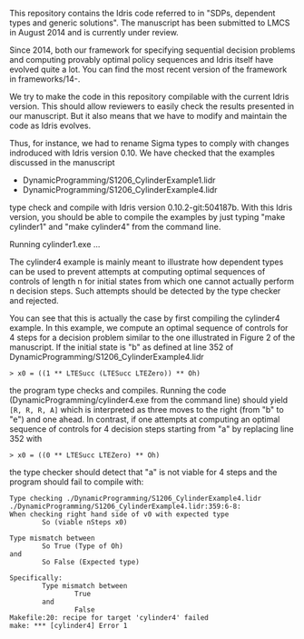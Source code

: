 This repository contains the Idris code referred to in "SDPs, dependent
types and generic solutions". The manuscript has been submitted to LMCS
in August 2014 and is currently under review.

Since 2014, both our framework for specifying sequential decision
problems and computing provably optimal policy sequences and Idris
itself have evolved quite a lot. You can find the most recent version of
the framework in frameworks/14-.

We try to make the code in this repository compilable with the current
Idris version. This should allow reviewers to easily check the results
presented in our manuscript. But it also means that we have to modify
and maintain the code as Idris evolves.

Thus, for instance, we had to rename Sigma types to comply with changes
indroduced with Idris version 0.10. We have checked that the examples
discussed in the manuscript

* DynamicProgramming/S1206_CylinderExample1.lidr
* DynamicProgramming/S1206_CylinderExample4.lidr

type check and compile with Idris version 0.10.2-git:504187b. With this
Idris version, you should be able to compile the examples by just typing
"make cylinder1" and "make cylinder4" from the command line.

Running cylinder1.exe ...

The cylinder4 example is mainly meant to illustrate how dependent types
can be used to prevent attempts at computing optimal sequences of
controls of length n for initial states from which one cannot actually
perform n decision steps. Such attempts should be detected by the type
checker and rejected.

You can see that this is actually the case by first compiling the
cylinder4 example. In this example, we compute an optimal sequence of
controls for 4 steps for a decision problem similar to the one
illustrated in Figure 2 of the manuscript. If the initial state is "b"
as defined at line 352 of DynamicProgramming/S1206_CylinderExample4.lidr

```
> x0 = ((1 ** LTESucc (LTESucc LTEZero)) ** Oh)
```

the program type checks and compiles. Running the code
(DynamicProgramming/cylinder4.exe from the command line) should yield
`[R, R, R, A]` which is interpreted as three moves to the right (from
"b" to "e") and one ahead. In contrast, if one attempts at computing an
optimal sequence of controls for 4 decision steps starting from "a" by
replacing line 352 with

```
> x0 = ((0 ** LTESucc LTEZero) ** Oh)
```

the type checker should detect that "a" is not viable for 4 steps and
the program should fail to compile with:

```
Type checking ./DynamicProgramming/S1206_CylinderExample4.lidr
./DynamicProgramming/S1206_CylinderExample4.lidr:359:6-8:
When checking right hand side of v0 with expected type
        So (viable nSteps x0)

Type mismatch between
        So True (Type of Oh)
and
        So False (Expected type)

Specifically:
        Type mismatch between
                True
        and
                False
Makefile:20: recipe for target 'cylinder4' failed
make: *** [cylinder4] Error 1
```
